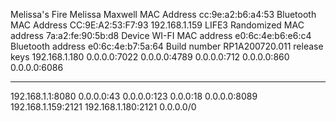 Melissa's Fire
Melissa Maxwell
MAC Address 
cc:9e:a2:b6:a4:53
Bluetooth MAC Address
CC:9E:A2:53:F7:93
192.168.1.159
LIFE3
Randomized MAC address
7a:a2:fe:90:5b:d8
Device WI-FI MAC address
e0:6c:4e:b6:e6:c4
Bluetooth address
e0:6c:4e:b7:5a:64
Build number
RP1A200720.011 release keys
192.168.1.180
0.0.0.0:7022
0.0.0.0:4789
0.0.0.0:712
0.0.0.0:860
0.0.0.0:6086

***
192.168.1.1:8080  0.0.0.0:43  0.0.0.0:123
0.0.0:18  0.0.0.0:8089 192.168.1.159:2121  192.168.1.180:2121  0.0.0.0/0
